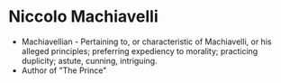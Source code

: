 # Niccolo Machiavelli
* Machiavellian - Pertaining to, or characteristic of Machiavelli, or his alleged principles; preferring expediency to morality; practicing duplicity; astute, cunning, intriguing.
* Author of "The Prince"
